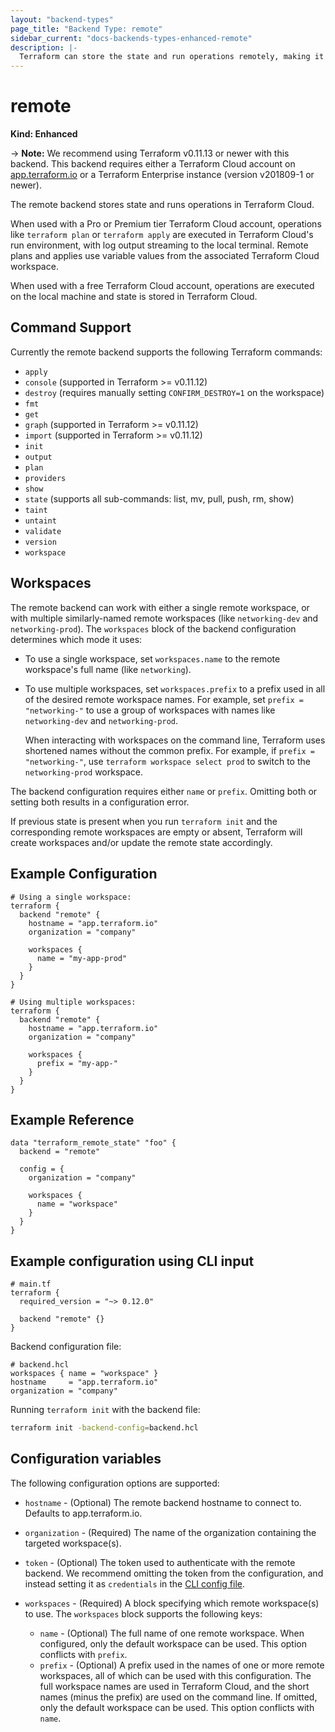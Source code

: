 ```yaml
---
layout: "backend-types"
page_title: "Backend Type: remote"
sidebar_current: "docs-backends-types-enhanced-remote"
description: |-
  Terraform can store the state and run operations remotely, making it easier to version and work with in a team.
---
```


# remote

**Kind: Enhanced**

-> **Note:** We recommend using Terraform v0.11.13 or newer with this
backend. This backend requires either a Terraform Cloud account on
[app.terraform.io](https://app.terraform.io) or a Terraform Enterprise instance
(version v201809-1 or newer).

The remote backend stores state and runs operations in Terraform Cloud.

When used with a Pro or Premium tier Terraform Cloud account, operations
like `terraform plan` or `terraform apply` are executed in Terraform
Cloud's run environment, with log output streaming to the local terminal.
Remote plans and applies use variable values from the associated Terraform
Cloud workspace.

When used with a free Terraform Cloud account, operations are executed on
the local machine and state is stored in Terraform Cloud.

## Command Support

Currently the remote backend supports the following Terraform commands:

- `apply`
- `console` (supported in Terraform >= v0.11.12)
- `destroy` (requires manually setting `CONFIRM_DESTROY=1` on the workspace)
- `fmt`
- `get`
- `graph` (supported in Terraform >= v0.11.12)
- `import` (supported in Terraform >= v0.11.12)
- `init`
- `output`
- `plan`
- `providers`
- `show`
- `state` (supports all sub-commands: list, mv, pull, push, rm, show)
- `taint`
- `untaint`
- `validate`
- `version`
- `workspace`

## Workspaces

The remote backend can work with either a single remote workspace, or with
multiple similarly-named remote workspaces (like `networking-dev` and
`networking-prod`). The `workspaces` block of the backend configuration
determines which mode it uses:

- To use a single workspace, set `workspaces.name` to the remote workspace's
  full name (like `networking`).

- To use multiple workspaces, set `workspaces.prefix` to a prefix used in
  all of the desired remote workspace names. For example, set
  `prefix = "networking-"` to use a group of workspaces with names like
  `networking-dev` and `networking-prod`.

  When interacting with workspaces on the command line, Terraform uses
  shortened names without the common prefix. For example, if
  `prefix = "networking-"`, use `terraform workspace select prod` to switch to
  the `networking-prod` workspace.

The backend configuration requires either `name` or `prefix`. Omitting both or
setting both results in a configuration error.

If previous state is present when you run `terraform init` and the corresponding
remote workspaces are empty or absent, Terraform will create workspaces and/or
update the remote state accordingly.

## Example Configuration

```hcl
# Using a single workspace:
terraform {
  backend "remote" {
    hostname = "app.terraform.io"
    organization = "company"

    workspaces {
      name = "my-app-prod"
    }
  }
}

# Using multiple workspaces:
terraform {
  backend "remote" {
    hostname = "app.terraform.io"
    organization = "company"

    workspaces {
      prefix = "my-app-"
    }
  }
}
```

## Example Reference

```hcl
data "terraform_remote_state" "foo" {
  backend = "remote"

  config = {
    organization = "company"

    workspaces {
      name = "workspace"
    }
  }
}
```

## Example configuration using CLI input

```hcl
# main.tf
terraform {
  required_version = "~> 0.12.0"

  backend "remote" {}
}
```

Backend configuration file:

```hcl
# backend.hcl
workspaces { name = "workspace" }
hostname     = "app.terraform.io"
organization = "company"
```

Running `terraform init` with the backend file:

```sh
terraform init -backend-config=backend.hcl
```

## Configuration variables

The following configuration options are supported:

* `hostname` - (Optional) The remote backend hostname to connect to. Defaults
  to app.terraform.io.
* `organization` - (Required) The name of the organization containing the
  targeted workspace(s).
* `token` - (Optional) The token used to authenticate with the remote backend.
  We recommend omitting the token from the configuration, and instead setting it
  as `credentials` in the
  [CLI config file](/docs/commands/cli-config.html#credentials).
* `workspaces` - (Required) A block specifying which remote workspace(s) to use.
  The `workspaces` block supports the following keys:

  * `name` - (Optional) The full name of one remote workspace. When configured,
    only the default workspace can be used. This option conflicts with `prefix`.
  * `prefix` - (Optional) A prefix used in the names of one or more remote
    workspaces, all of which can be used with this configuration. The full
    workspace names are used in Terraform Cloud, and the short names
    (minus the prefix) are used on the command line. If omitted, only the
    default workspace can be used. This option conflicts with `name`.
